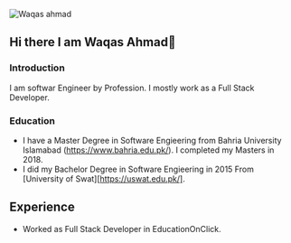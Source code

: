 ![Waqas ahmad](https://user-images.githubusercontent.com/13853450/171985953-1e1779a1-4a7b-4fd4-be64-38046eb3d96e.png)

## Hi there I am Waqas Ahmad👋

### Introduction
I am softwar Engineer by Profession. I mostly work as a Full Stack Developer.

### Education
- I have a Master Degree in Software Engieering from Bahria University Islamabad (https://www.bahria.edu.pk/). I completed my Masters in 2018.
- I did my Bachelor Degree in Software Engieering in 2015 From [University of Swat][https://uswat.edu.pk/].

## Experience
- Worked as Full Stack Developer in EducationOnClick.
<!--
**waqaskanju/waqaskanju** is a ✨ _special_ ✨ repository because its `README.md` (this file) appears on your GitHub profile.

Here are some ideas to get you started:

- 🔭 I’m currently working in Microverse
- 🌱 I’m currently learning Javascript
- 👯 I’m looking to collaborate on Web Development Project.
- 💬 Ask me about Web Development Project
- 📫 How to reach me: Email: Waqaskanju@gmail.com   Website: http://www.waqaskanju.com
- ⚡ Fun fact: I like to working in HTML, CSS, JavaScript, Bootstrap, PHP, Python SQL
-->
